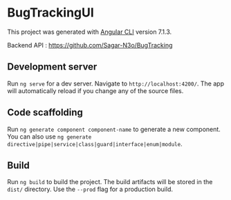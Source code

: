 # BugTrackingUI

This project was generated with [Angular CLI](https://github.com/angular/angular-cli) version 7.1.3.

Backend API : https://github.com/Sagar-N3o/BugTracking

## Development server

Run `ng serve` for a dev server. Navigate to `http://localhost:4200/`. The app will automatically reload if you change any of the source files.

## Code scaffolding

Run `ng generate component component-name` to generate a new component. You can also use `ng generate directive|pipe|service|class|guard|interface|enum|module`.

## Build

Run `ng build` to build the project. The build artifacts will be stored in the `dist/` directory. Use the `--prod` flag for a production build.
